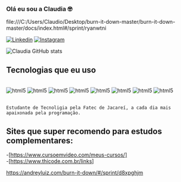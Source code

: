 ### Olá eu sou a Claudia 🤓

file:///C:/Users/Claudio/Desktop/burn-it-down-master/burn-it-down-master/docs/index.html#/sprint/ryanwtni

[![Linkedin](https://img.shields.io/badge/LinkedIn-0077B5?style=for-the-badge&logo=linkedin&logoColor=white)](www.linkedin.com/in/claudia-nuness)   [![Instagram](	https://img.shields.io/badge/Instagram-E4405F?style=for-the-badge&logo=instagram&logoColor=white)](www.linkedin.com/in/claudia-nuness)


![Claudia GitHub stats](https://github-readme-stats.vercel.app/api?username=Claudia-Nunes&show_icons=true&theme=dracula)


## Tecnologias que eu uso

<div style="display: inline_block"><br>
    <img alignm alt= "html5" src="https://img.shields.io/badge/HTML5-E34F26?style=for-the-badge&logo=html5&logoColor=white"/>
     <img alignm alt= "html5" src="https://img.shields.io/badge/JavaScript-F7DF1E?style=for-the-badge&logo=javascript&logoColor=black"/>
      <img alignm alt= "html5" src="https://img.shields.io/badge/CSS3-1572B6?style=for-the-badge&logo=css3&logoColor=white"/>
       <img alignm alt= "html5" src="https://img.shields.io/badge/Python-14354C?style=for-the-badge&logo=python&logoColor=white"/>
        <img alignm alt= "html5" src="https://img.shields.io/badge/Markdown-000000?style=for-the-badge&logo=markdown&logoColor=white"/>
        <img alignm alt= "html5" src="https://img.shields.io/badge/PostgreSQL-316192?style=for-the-badge&logo=postgresql&logoColor=white"/>
        <img alignm alt= "html5" src="https://img.shields.io/badge/Figma-F24E1E?style=for-the-badge&logo=figma&logoColor=white"/>
        <img alignm alt= "html5" src="https://img.shields.io/badge/gimp-5C5543?style=for-the-badge&logo=gimp&logoColor=white"/>
    </div><br>

    Estudante de Tecnoligia pela Fatec de Jacareí, a cada dia mais apaixonada pela programação.

## Sites que super recomendo para estudos complementares:

-[https://www.cursoemvideo.com/meus-cursos/]<br>
-[https://www.thicode.com.br/links]

https://andreyluiz.com/burn-it-down/#/sprint/d8xpghjm

